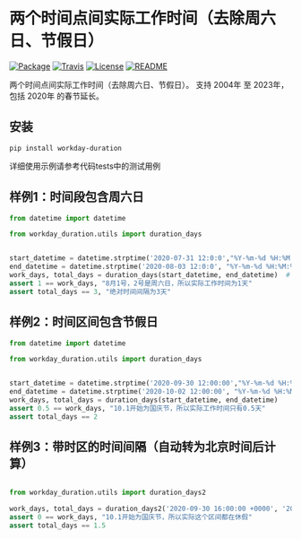 # 两个时间点间实际工作时间（去除周六日、节假日）

[![Package](https://img.shields.io/pypi/v/chinesecalendar.svg)](https://pypi.python.org/pypi/chinesecalendar)
[![Travis](https://img.shields.io/travis/LKI/chinese-calendar.svg)](https://travis-ci.org/LKI/chinese-calendar)
[![License](https://img.shields.io/github/license/LKI/chinese-calendar.svg)](https://github.com/LKI/chinese-calendar/blob/master/LICENSE)
[![README](https://img.shields.io/badge/README-English-brightgreen.svg)](https://github.com/LKI/chinese-calendar/blob/master/README.en.md)

两个时间点间实际工作时间（去除周六日、节假日）。
支持 2004年 至 2023年，包括 2020年 的春节延长。

## 安装

```
pip install workday-duration
```
详细使用示例请参考代码tests中的测试用例

## 样例1：时间段包含周六日 

``` python
from datetime import datetime

from workday_duration.utils import duration_days


start_datetime = datetime.strptime('2020-07-31 12:0:0',"%Y-%m-%d %H:%M:%S")
end_datetime = datetime.strptime('2020-08-03 12:0:0', "%Y-%m-%d %H:%M:%S")
work_days, total_days = duration_days(start_datetime, end_datetime)  # 区间全部在休息日)
assert 1 == work_days, "8月1号，2号是周六日，所以实际工作时间为1天"
assert total_days == 3, "绝对时间间隔为3天"
```
## 样例2：时间区间包含节假日
``` python
from datetime import datetime

from workday_duration.utils import duration_days


start_datetime = datetime.strptime('2020-09-30 12:00:00',"%Y-%m-%d %H:%M:%S")
end_datetime = datetime.strptime('2020-10-02 12:00:00', "%Y-%m-%d %H:%M:%S")
work_days, total_days = duration_days(start_datetime, end_datetime) 
assert 0.5 == work_days, "10.1开始为国庆节，所以实际工作时间只有0.5天"
assert total_days == 2
```
## 样例3：带时区的时间间隔（自动转为北京时间后计算）

``` python

from workday_duration.utils import duration_days2

work_days, total_days = duration_days2('2020-09-30 16:00:00 +0000', '2020-10-02 04:00:00 +0000', '%Y-%m-%d %H:%M:%S %z') 
assert 0 == work_days, "10.1开始为国庆节，所以实际这个区间都在休假"
assert total_days == 1.5
```